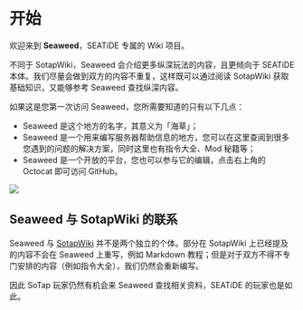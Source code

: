 # 开始

欢迎来到 **Seaweed**，SEATiDE 专属的 Wiki 项目。

不同于 SotapWiki，Seaweed 会介绍更多纵深玩法的内容，且更倾向于 SEATiDE 本体。我们尽量会做到双方的内容不重复，这样既可以通过阅读 SotapWiki 获取基础知识，又能够参考 Seaweed 查找纵深内容。

如果这是您第一次访问 Seaweed，您所需要知道的只有以下几点：

- Seaweed 是这个地方的名字，其意义为「海草」；
- Seaweed 是一个用来编写服务器帮助信息的地方，您可以在这里查阅到很多您遇到的问题的解决方案，同时这里也有指令大全、Mod 秘籍等；
- Seaweed 是一个开放的平台，您也可以参与它的编辑，点击右上角的 Octocat 即可访问 GitHub。

![](https://mcsunrise.oss-cn-qingdao.aliyuncs.com/skyland4.png)

## Seaweed 与 SotapWiki 的联系

Seaweed 与 [SotapWiki](//wiki.sotap.org) 并不是两个独立的个体。部分在 SotapWiki 上已经提及的内容不会在 Seaweed 上重写，例如 Markdown 教程；但是对于双方不得不专门安排的内容（例如指令大全），我们仍然会重新编写。

因此 SoTap 玩家仍然有机会来 Seaweed 查找相关资料，SEATiDE 的玩家也是如此。